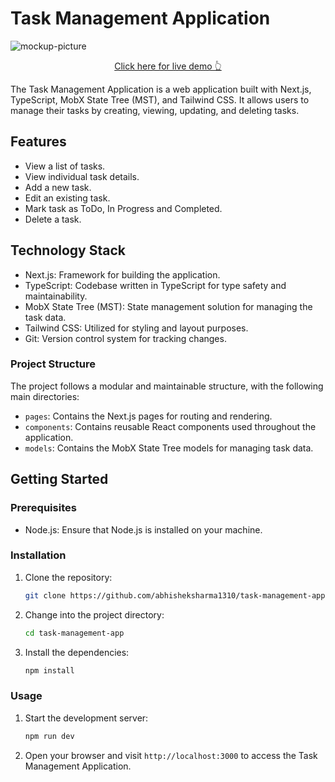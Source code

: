 
# Task Management Application

<p>
   <img src="https://i.ibb.co/4mYG2Pk/task-management-nobg.png" alt="mockup-picture">
</p>

<p align="center">
<a href="https://task-management-app-sigma-indol.vercel.app/" target="_blank">Click here for live demo 👆</a></p>

The Task Management Application is a web application built with Next.js, TypeScript, MobX State Tree (MST), and Tailwind CSS. It allows users to manage their tasks by creating, viewing, updating, and deleting tasks.

## Features

- View a list of tasks.
- View individual task details.
- Add a new task.
- Edit an existing task.
- Mark task as ToDo, In Progress and Completed.
- Delete a task.

## Technology Stack

- Next.js: Framework for building the application.
- TypeScript: Codebase written in TypeScript for type safety and maintainability.
- MobX State Tree (MST): State management solution for managing the task data.
- Tailwind CSS: Utilized for styling and layout purposes.
- Git: Version control system for tracking changes.

### Project Structure

The project follows a modular and maintainable structure, with the following main directories:

- `pages`: Contains the Next.js pages for routing and rendering.
- `components`: Contains reusable React components used throughout the application.
- `models`: Contains the MobX State Tree models for managing task data.

## Getting Started

### Prerequisites

- Node.js: Ensure that Node.js is installed on your machine.

### Installation

1. Clone the repository:

   ```bash
   git clone https://github.com/abhisheksharma1310/task-management-app.git
   ```

2. Change into the project directory:

   ```bash
   cd task-management-app
   ```

3. Install the dependencies:

   ```bash
   npm install
   ```

### Usage

1. Start the development server:

   ```bash
   npm run dev
   ```

2. Open your browser and visit `http://localhost:3000` to access the Task Management Application.


